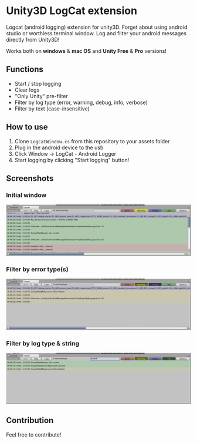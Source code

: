 Unity3D LogCat extension
========================

Logcat (android logging) extension for unity3D. Forget about using android studio or worthless terminal window. 
Log and filter your android messages directly from Unity3D!

Works both on **windows** & **mac OS** and **Unity Free** & **Pro** versions!

Functions
---------------------
- Start / stop logging
- Clear logs
- "Only Unity" pre-filter
- Filter by log type (error, warning, debug, info, verbose)
- Filter by text (case-insensitive)

How to use
---------------------
1. Clone `LogCatWindow.cs` from this repository to your assets folder
2. Plug in the android device to the usb
3. Click Window -> LogCat - Android Logger
4. Start logging by clicking "Start logging" button!

Screenshots
---------------------

### Initial window
![Initial window](/screenshots/InitialWindow.png)

### Filter by error type(s)
![Filter by string](/screenshots/FilterByErrorTypes.png)

### Filter by log type & string
![Filter by log type & string](/screenshots/FilterByErrorTypesAndString.png)

Contribution
---------------------
Feel free to contribute!